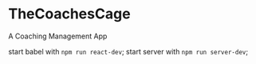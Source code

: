 # TheCoachesCage
A Coaching Management App

start babel with ```npm run react-dev```;
start server with ```npm run server-dev```;

